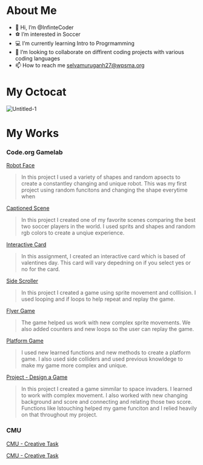 # About Me
- 👋 Hi, I’m @InfinteCoder
- ⚽ I’m interested in Soccer
- 💻 I’m currently learning Intro to Progrmamming
- 💞️ I’m looking to collaborate on diffirent coding projects with various coding languages
- 📫 How to reach me selvamuruganh27@wpsma.org

# My Octocat 
![Untitled-1](https://github.com/InfinteCoder/InfinteCoder/assets/146842714/dbcab1f5-5e87-40de-955e-32f62037ca1a)
 
# My Works
 
### Code.org Gamelab 
[Robot Face](https://InfinteCoder.github.io/Robot/)
 > In this project I used a variety of shapes and random apsects to create a constantley changing and unique robot. This was my first project using random funcitons and changing the shape everytime when 

 [Captioned Scene](https://studio.code.org/projects/gamelab/Ks5FD1ZQlD4RcKuJeGaDtz8XD3lw6vmfZbNJrYyGCzY)
 > In this project I created one of my favorite scenes comparing the best two soccer players in the world. I used sprits and shapes and random rgb colors to create a unqiue experience.

[Interactive Card](https://studio.code.org/projects/gamelab/tOH7_cI0gnDAB6XI_k6QpMplG11qBUsbKS0X7ym0bN4)
> In this assignment, I created an interactive card which is based of valentines day. This card will vary depedning on if you select yes or no for the card. 

[Side Scroller](https://studio.code.org/projects/gamelab/CP_GY2XeKHZhw5J5YihxhKgGeFU5z7DIDlCD36Id83Y)
> In this project I created a game using sprite movement and colllision. I used looping and if loops to help repeat and replay the game.
 
[Flyer Game](https://studio.code.org/projects/gamelab/ZuDhACIfXwrCPwmzz7Ohz9PYhvybxkLiiOpSCAQQfSs)
>  The game helped us work with new complex sprite movements. We also added counters and new loops so the user can replay the game.

[Platform Game](https://studio.code.org/projects/gamelab/iXVC7Ql4AIFH_pkbwHTrv0ge2JiYkULVZAiVFj8AANg)
>  I used new learned functions and new methods to create a platform game. I also used side colliders and used previous knowldege to make my game more complex and unique.

[Project - Design a Game](https://studio.code.org/projects/gamelab/auvSPfOm26m7rs1BQknJbl5qE3CoA-jgdX73oC3wMA0)
> In this project I created a game simmilar to space invaders. I learned to work with complex movement. I also worked with new changing background and score and connecting and relating those two score. Functions like Istouching helped my game funciton and I relied heavily on that throughout my project.

### CMU
[CMU - Creative Task](https://academy.cs.cmu.edu/sharing/greenYellowCheetah2308)

[CMU - Creative Task](https://academy.cs.cmu.edu/sharing/blueGoldfish2559)


 
